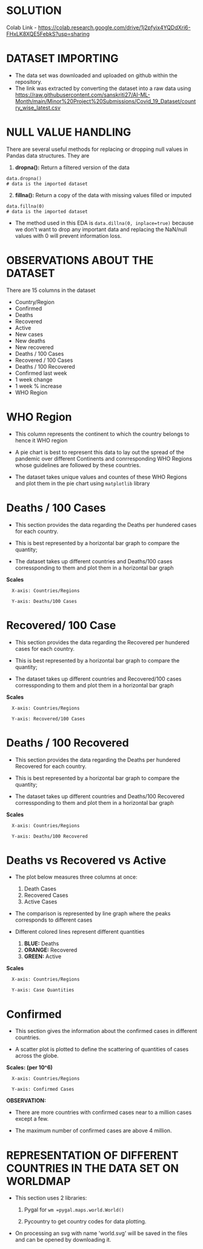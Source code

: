 # SOLUTION

Colab Link - https://colab.research.google.com/drive/1j2pfyix4YQDdXri6-FHxLK8XQE5FebkS?usp=sharing

# **DATASET** **IMPORTING**
* The data set was downloaded and uploaded on github within the repository.
* The link was extracted by converting the dataset into a raw data using https://raw.githubusercontent.com/sanskriti27/AI-ML-Month/main/Minor%20Project%20Submissions/Covid_19_Dataset/country_wise_latest.csv


# **NULL VALUE HANDLING**

There are several useful methods for replacing or dropping null values in Pandas data structures. They are

1.   **dropna():** Return a filtered version of the data


```
data.dropna()
# data is the imported dataset

```

2.   **fillna():** Return a copy of the data with missing values filled or imputed


```
data.fillna(0)
# data is the imported dataset
```

* The method used in this EDA is `data.dillna(0, inplace=true)` because we don't want to drop any important data and replacing the NaN/null values with 0 will prevent information loss.

# **OBSERVATIONS ABOUT THE DATASET**
There are 15 columns in the dataset

* Country/Region 
* Confirmed
* Deaths
* Recovered
* Active
* New cases
* New deaths
* New recovered
* Deaths / 100 Cases
* Recovered / 100 Cases
* Deaths / 100 Recovered
* Confirmed last week
* 1 week change
* 1 week % increase
* WHO Region


# **WHO Region**

* This column represents the continent to which the country belongs to hence it WHO region

* A pie chart is best to represent this data to lay out the spread of the pandemic over different Continents and conrresponding WHO Regions whose guidelines are followed by these countries.

* The dataset takes unique values and countes of these WHO Regions and plot them in the pie chart using `matplotlib` library

# **Deaths / 100 Cases**

* This section provides the data regarding the Deaths per hundered cases for each country. 

* This is best represented by a horizontal bar graph to compare the quantity;

* The dataset takes up different countries and Deaths/100 cases corressponding to them and plot them in a horizontal bar graph

**Scales**

      X-axis: Countries/Regions

      Y-axis: Deaths/100 Cases

# **Recovered/ 100 Case**

* This section provides the data regarding the Recovered per hundered cases for each country. 
* This is best represented by a horizontal bar graph to compare the quantity;

* The dataset takes up different countries and Recovered/100 cases corressponding to them and plot them in a horizontal bar graph

**Scales**

      X-axis: Countries/Regions

      Y-axis: Recovered/100 Cases

# **Deaths / 100 Recovered**

* This section provides the data regarding the Deaths per hundered Recovered for each country. 

* This is best represented by a horizontal bar graph to compare the quantity;

* The dataset takes up different countries and Deaths/100 Recovered corressponding to them and plot them in a horizontal bar graph

**Scales**

      X-axis: Countries/Regions

      Y-axis: Deaths/100 Recovered

# **Deaths vs Recovered vs Active**

* The plot below measures three columns at once:

    1. Death Cases
    2. Recovered Cases
    3. Active Cases

* The comparison is represented by line graph where the peaks corresponds to different cases

* Different colored lines represent different quantities
    
    1. **BLUE:** Deaths
    2. **ORANGE:** Recovered
    3. **GREEN:** Active


**Scales**

      X-axis: Countries/Regions

      Y-axis: Case Quantities


# **Confirmed**

* This section gives the information about the confirmed cases in different countries.

* A scatter plot is plotted to define the scattering of quantities of cases across the globe.


**Scales: (per 10^6)**

      X-axis: Countries/Regions

      Y-axis: Confirmed Cases


**OBSERVATION:**

* There are more countries with confirmed cases near to a million cases except a few.

* The maximum number of confirmed cases are above 4 million.


# **REPRESENTATION OF DIFFERENT COUNTRIES IN THE DATA SET ON WORLDMAP**

* This section uses 2 libraries:
  1. Pygal for `wm =pygal.maps.world.World()`

  2. Pycountry to get country codes for data plotting.

* On processing an svg with name 'world.svg' will be saved in the files and can be opened by downloading it.


